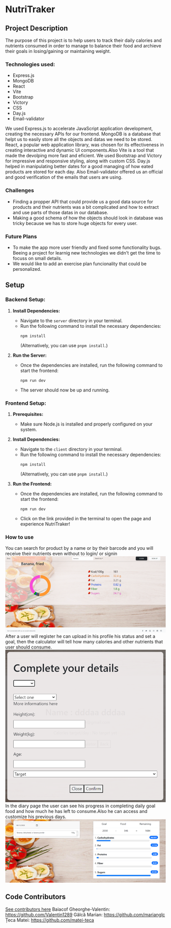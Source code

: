# NutriTraker

## Project Description

The purpose of this project is to help users to track their daily calories and nutrients consumed in order to manage to balance their food and archieve their goals in losing/gaining or maintaining weight.

### Technologies used:

- Express.js
- MongoDB
- React
- Vite
- Bootstrap
- Victory
- CSS
- Day.js
- Email-validator

We used Express.js to accelerate JavaScript application development, creating the necessary APIs for our frontend. MongoDB is a database that helpt us to easily store all the objects and datas we need to be stored. React, a popular web application library, was chosen for its effectiveness in creating interactive and dynamic UI components.Also Vite is a tool that made the devolping more fast and eficient. We used Bootstrap and Victory for impressive and responsive styling, along with custom CSS. Day.js helped in manipulating better dates for a good managing of how eated products are stored for each day. Also Email-validator offered us an official and good verification of the emails that users are using.

### Challenges

- Finding a propper API that could provide us a good data source for products and their nutrients was a bit complicated and how to extract and use parts of those datas in our database.
- Making a good schema of how the objects should look in database was tricky because we has to store huge objects for every user.

### Future Plans

- To make the app more user friendly and fixed some functionality bugs. Beeing a project for learnig new technologies we didn't get the time to focuss on small details.
- We would like to add an exercise plan funcionality that could be personalized.

## Setup

### Backend Setup:

1. **Install Dependencies:**

   - Navigate to the `server` directory in your terminal.
   - Run the following command to install the necessary dependencies:
     ```
     npm install
     ```
     (Alternatively, you can use `pnpm install`.)

2. **Run the Server:**
   - Once the dependencies are installed, run the following command to start the frontend:
     ```
     npm run dev
     ```
   - The server should now be up and running.

### Frontend Setup:

1. **Prerequisites:**

   - Make sure Node.js is installed and properly configured on your system.

2. **Install Dependencies:**

   - Navigate to the `client` directory in your terminal.
   - Run the following command to install the necessary dependencies:
     ```
     npm install
     ```
     (Alternatively, you can use `pnpm install`.)

3. **Run the Frontend:**
   - Once the dependencies are installed, run the following command to start the frontend:
     ```
     npm run dev
     ```
   - Click on the link provided in the terminal to open the page and experience NutriTraker!

### How to use

You can search for product by a name or by their barcode and you will receive their nutrients even without to login/ or signin
![Alt text](image-1.png)
After a user will register he can upload in his profile his status and set a goal, then the calculator will tell how many calories and other nutrients that user should consume.
![Alt text](image-2.png)
In the diary page the user can see his progress in completing daily goal food and how much he has left to consume.Also he can access and customize his previous days.
![Alt text](image-3.png)

## Code Contributors

<a href="https://github.com/Valentin1289/nutri-tracker/graphs/contributors">See contributors here</a>
Baiacof Gheorghe-Valentin: https://github.com/Valentin1289
Gâlcă Marian: https://github.com/marianglc
Țeca Matei: https://github.com/matei-teca

